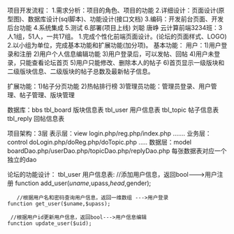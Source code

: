项目开发流程：
1.需求分析：项目的角色、项目的功能
2.详细设计：页面设计(原型图)、数据库设计(sql脚本)、功能设计(接口文档)
3.编码：开发前台页面、开发后台功能
4.系统集成
5.测试
6.部署(项目上线)
刘聪
唐峥
云计算前端3234班：3人1组，51人，一共17组。
1.完成个性化前端页面设计。(论坛的页面样式、LOGO)
2.以小组为单位，完成基本功能和扩展功能(加分项)。
基本功能：
用户：1)用户登录和注册
2)用户个人信息编辑功能
3)用户登录后，可以发帖、回帖
4)用户未登录，只能查看论坛首页
5)用户只能修改、删除本人的帖子
6)首页显示一级版块和二级版块信息、二级版块的帖子总数及最新帖子信息。

扩展功能：1)帖子分页功能
2)热帖排行榜
3)管理员功能：管理员登录、用户管理、帖子管理、版块管理

数据库：bbs
tbl_board  版块信息表
tbl_user     用户信息表
tbl_topic   帖子信息表
tbl_reply   回帖信息表

项目架构：3层
表示层：view
login.php/reg.php/index.php  .......
业务层：control
doLogin.php/doReg.php/doTopic.php .....
数据层：model
boardDao.php/userDao.php/topicDao.php/replyDao.php
每张数据表对应一个独立的dao

论坛的功能设计：
tbl_user     用户信息表:
//添加用户信息，返回bool--->用户注册
function add_user($uname,$upass,$head,$gender);

       //根据用户名和密码查询用户信息，返回一维数组 --->用户登录
    function get_user($uname,$upass);

     //根据用户id更新用户信息，返回bool--->用户信息编辑
    function update_user($uid);
